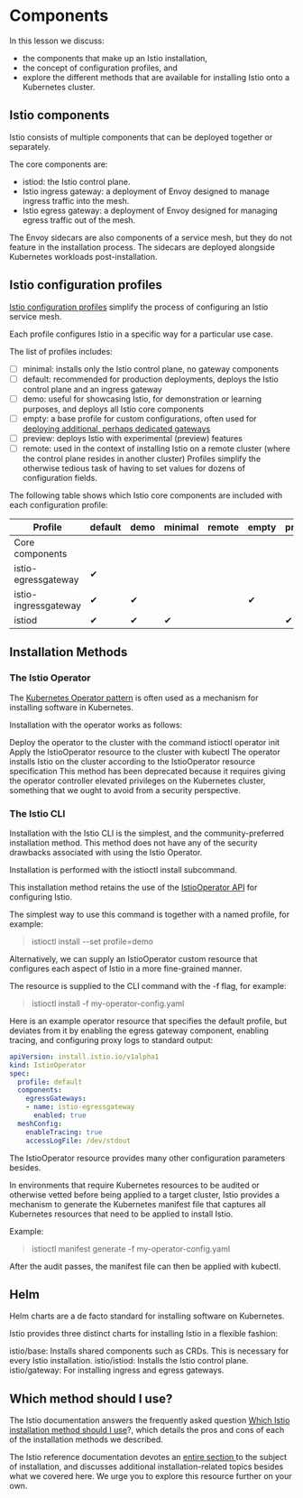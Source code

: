 # Components

In this lesson we discuss:

* the components that make up an Istio installation,
* the concept of configuration profiles, and
* explore the different methods that are available for installing Istio onto a Kubernetes cluster.

## Istio components
Istio consists of multiple components that can be deployed together or separately.

The core components are:

* istiod: the Istio control plane.
* Istio ingress gateway: a deployment of Envoy designed to manage ingress traffic into the mesh.
* Istio egress gateway: a deployment of Envoy designed for managing egress traffic out of the mesh.

The Envoy sidecars are also components of a service mesh, but they do not feature in the installation process. The sidecars are deployed alongside Kubernetes workloads post-installation.

## Istio configuration profiles
[Istio configuration profiles](https://istio.io/latest/docs/setup/additional-setup/config-profiles/) simplify the process of configuring an Istio service mesh.

Each profile configures Istio in a specific way for a particular use case.

The list of profiles includes:

- [ ] minimal: installs only the Istio control plane, no gateway components
- [ ] default: recommended for production deployments, deploys the Istio control plane and an ingress gateway
- [ ] demo: useful for showcasing Istio, for demonstration or learning purposes, and deploys all Istio core components
- [ ] empty: a base profile for custom configurations, often used for [deploying additional, perhaps dedicated gateways](https://istio.io/latest/docs/setup/additional-setup/gateway/)
- [ ] preview: deploys Istio with experimental (preview) features
- [ ] remote: used in the context of installing Istio on a remote cluster (where the control plane resides in another cluster)
Profiles simplify the otherwise tedious task of having to set values for dozens of configuration fields.

The following table shows which Istio core components are included with each configuration profile:

| Profile                | default | demo | minimal | remote | empty | preview |
|------------------------|---------|------|---------|--------|-------|---------|
| Core components        |         |      |         |        |       |         |
| istio-egressgateway    | ✔       |      |         |        |       |         |
| istio-ingressgateway   | ✔       | ✔    |         |        | ✔     |         |
| istiod                 | ✔       | ✔    | ✔       |        |       | ✔       |

## Installation Methods

### The Istio Operator
The [Kubernetes Operator pattern](https://kubernetes.io/docs/concepts/extend-kubernetes/operator/) is often used as a mechanism for installing software in Kubernetes.

Installation with the operator works as follows:

Deploy the operator to the cluster with the command istioctl operator init
Apply the IstioOperator resource to the cluster with kubectl
The operator installs Istio on the cluster according to the IstioOperator resource specification
This method has been deprecated because it requires giving the operator controller elevated privileges on the Kubernetes cluster, something that we ought to avoid from a security perspective.

### The Istio CLI
Installation with the Istio CLI is the simplest, and the community-preferred installation method. This method does not have any of the security drawbacks associated with using the Istio Operator.

Installation is performed with the istioctl install subcommand.

This installation method retains the use of the [IstioOperator API](https://istio.io/latest/docs/reference/config/istio.operator.v1alpha1/) for configuring Istio.

The simplest way to use this command is together with a named profile, for example:

> istioctl install --set profile=demo

Alternatively, we can supply an IstioOperator custom resource that configures each aspect of Istio in a more fine-grained manner.

The resource is supplied to the CLI command with the -f flag, for example:

> istioctl install -f my-operator-config.yaml

Here is an example operator resource that specifies the default profile, but deviates from it by enabling the egress gateway component, enabling tracing, and configuring proxy logs to standard output:

```yaml
apiVersion: install.istio.io/v1alpha1
kind: IstioOperator
spec:
  profile: default
  components:
    egressGateways:
    - name: istio-egressgateway
      enabled: true
  meshConfig:
    enableTracing: true
    accessLogFile: /dev/stdout
```

The IstioOperator resource provides many other configuration parameters besides.

In environments that require Kubernetes resources to be audited or otherwise vetted before being applied to a target cluster, Istio provides a mechanism to generate the Kubernetes manifest file that captures all Kubernetes resources that need to be applied to install Istio.

Example:

> istioctl manifest generate -f my-operator-config.yaml

After the audit passes, the manifest file can then be applied with kubectl.

## Helm
Helm charts are a de facto standard for installing software on Kubernetes.

Istio provides three distinct charts for installing Istio in a flexible fashion:

istio/base: Installs shared components such as CRDs. This is necessary for every Istio installation.
istio/istiod: Installs the Istio control plane.
istio/gateway: For installing ingress and egress gateways.

## Which method should I use?
The Istio documentation answers the frequently asked question [Which Istio installation method should I use](https://istio.io/latest/about/faq/#install-method-selection)?, which details the pros and cons of each of the installation methods we described.

The Istio reference documentation devotes an [entire section ](https://istio.io/latest/docs/setup/install/)to the subject of installation, and discusses additional installation-related topics besides what we covered here. We urge you to explore this resource further on your own.
